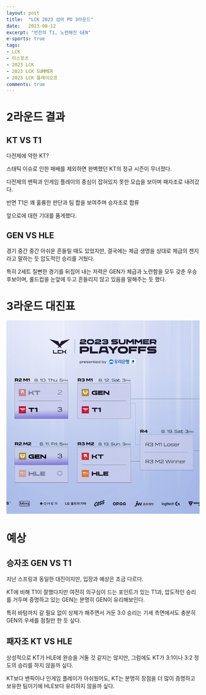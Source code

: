 ```yaml
---
layout: post
title:  "LCK 2023 섬머 PO 3라운드"
date:   2023-08-12
excerpt: "반전의 T1, 노련해진 GEN"
e-sports: true
tags:
- LCK
- 이스포츠
- 2023 LCK
- 2023 LCK SUMMER
- 2023 LCK 플레이오프
comments: true
---
```


# 2라운드 결과

## KT VS T1

다전제에 약한 KT?

스태틱 이슈로 인한 패배를 제외하면 완벽했던 KT의 정규 시즌이 무너졌다.

다전제의 밴픽과 인게임 플레이의 중심이 잡혀있지 못한 모습을 보이며 패자조로 내려갔다.

반면 T1은 꽤 훌륭한 판단과 팀 합을 보여주며 승자조로 합류

앞으로에 대한 기대를 품게했다.

## GEN VS HLE

경기 중간 중간 아쉬운 흔들릴 때도 있었지만, 결국에는 체급 생명을 상대로 체급의 젠지라고 말하는 듯 압도적인 승리를 거뒀다.

특히 2세트 질뻔한 경기를 뒤집어 내는 저력은 GEN가 체급과 노련함을 모두 갖춘 우승 후보이며, 롤드컵을 눈앞에 두고 흔들리지 않고 있음을 말해주는 듯 했다.

# 3라운드 대진표

![대진표](../img/2023/lck/summer_playoff_3r.png)

# 예상

## 승자조 GEN VS T1

지난 스프링과 동일한 대진이지만, 입장과 예상은 조금 다르다.

KT에 비해 T1이 잘했다지만 여전히 의구심이 드는 포인트가 있는 T1과, 압도적인 승리를 거두며 증명하고 있는 GEN는 분명히 GEN이 유리해보인다.

특히 바텀까지 갈 필요 없이 상체가 해주면서 거둔 3:0 승리는 기세 측면에서도 충분히 GEN의 우세를 점칠만 한 듯 싶다.

## 패자조 KT VS HLE

상성적으로 KT가 HLE에 완승을 거둘 것 같지는 않지만, 그럼에도 KT가 3:1이나 3:2 정도의 승리를 하지 않을까 싶다.

KT보다 밴픽이나 인게임 플레이가 아쉬웠어도, KT는 분명히 장점을 더 많이 증명하고 보유한 팀이기에 HLE보다 유리하지 않을까 싶다.